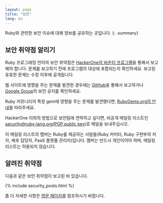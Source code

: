 ```yaml
---
layout: page
title: "보안"
lang: ko
---
```


Ruby와 관련한 보안 이슈에 대해 정보를 공유하는 곳입니다.
{: .summary}

## 보안 취약점 알리기

Ruby 프로그래밍 언어의 보안 취약점은 [HackerOne의 바운티 프로그램](https://hackerone.com/ruby)을
통해서 보고해야 합니다. 문제를 보고하기 전에 프로그램의 대상에 포함되는지 확인하세요.
보고된 유효한 문제는 수정 이후에 공개됩니다.

웹 사이트에 영향을 주는 문제를 발견한 경우에는 [GitHub](https://github.com/ruby/www.ruby-lang.org/issues/new)을
통해서 보고하거나 [Google Group](https://groups.google.com/g/ruby-security-ann)의
보안 공지를 확인하세요.

Ruby 커뮤니티의 특정 gem에 영향을 주는 문제를 발견했다면, [RubyGems.org의 안내](http://guides.rubygems.org/security/#reporting-security-vulnerabilities)를 따라주세요.

HackerOne 이외의 방법으로 보안팀에 연락하고 싶다면,
비공개 메일링 리스트인 security@ruby-lang.org([PGP public key](/security.asc))로 메일을 보내주십시오.

이 메일링 리스트의 멤버는 Ruby를 제공하는 사람들(Ruby 커미터, Ruby 구현부의
저자, 배포 담당자, PaaS 플랫폼 관리자)입니다.
멤버는 반드시 개인이어야 하며, 메일링 리스트는 허용되지 않습니다.

## 알려진 취약점

다음과 같은 보안 취약점이 보고된 바 있습니다.

{% include security_posts.html %}

좀 더 자세한 사항은 [영문 페이지](/en/security/)를 참조하시기 바랍니다.

